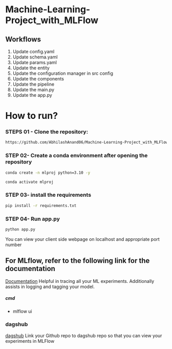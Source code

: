 # Machine-Learning-Project_with_MLFlow


## Workflows

1. Update config.yaml
2. Update schema.yaml
3. Update params.yaml
4. Update the entity
5. Update the configuration manager in src config
6. Update the components
7. Update the pipeline 
8. Update the main.py
9. Update the app.py


# How to run?
### STEPS 01 - Clone the repository:

```bash
https://github.com/AbhilashAnand06/Machine-Learning-Project_with_MLFlow
```
### STEP 02- Create a conda environment after opening the repository

```bash
conda create -n mlproj python=3.10 -y
```

```bash
conda activate mlproj
```


### STEP 03- install the requirements
```bash
pip install -r requirements.txt
```

### STEP 04- Run app.py
```bash
python app.py
```
You can view your client side webpage on localhost and appropriate port number



## For MLflow, refer to the following link for the documentation

[Documentation](https://mlflow.org/docs/latest/index.html)
Helpful in tracing all your ML experiments. Additionally assists in logging and tagging your model.

##### cmd
- mlflow ui


### dagshub
[dagshub](https://dagshub.com/)
Link your Github repo to dagshub repo so that you can view your experiments in MLFlow 

